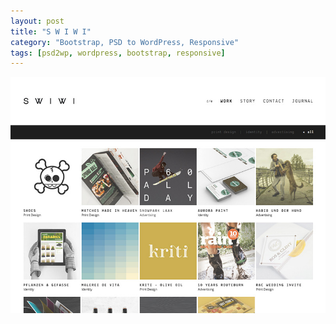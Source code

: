 ```yaml
---
layout: post
title: "S W I W I"
category: "Bootstrap, PSD to WordPress, Responsive"
tags: [psd2wp, wordpress, bootstrap, responsive]
---
```

<a class="thumbnail" href="http://www.swiwi.me/" target="_blank">
  <img src="/screenshots/swiwi.jpg" alt="{{ post.title }}">
</a>

